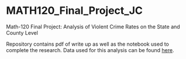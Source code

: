 # MATH120_Final_Project_JC
Math-120 Final Project: Analysis of Violent Crime Rates on the State and County Level

Repository contains pdf of write up as well as the notebook used to complete the research. Data used for this analysis can be found [here](https://www.kaggle.com/datasets/mikejohnsonjr/united-states-crime-rates-by-county).
